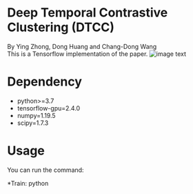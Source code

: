 Deep Temporal Contrastive Clustering (DTCC)
====
By Ying Zhong, Dong Huang and Chang-Dong Wang<br>
This is a Tensorflow implementation of the paper.
![image text](https://github.com/07zy/DTCC/Fig/framework.PNG)

Dependency
=====
* python>=3.7
* tensorflow-gpu=2.4.0
* numpy=1.19.5
* scipy=1.7.3

Usage
====
You can run the command:

*Train: python 


